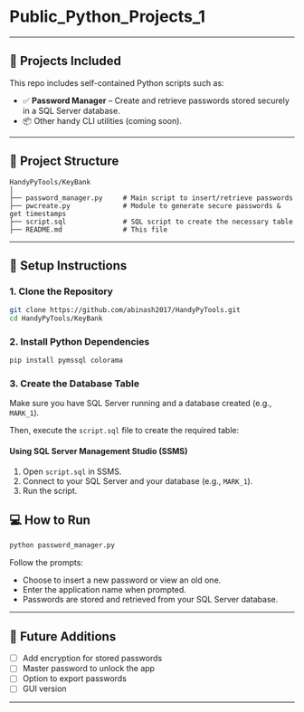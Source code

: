 # Public_Python_Projects_1
---

## 🔧 Projects Included

This repo includes self-contained Python scripts such as:

- ✅ **Password Manager** – Create and retrieve passwords stored securely in a SQL Server database.
- 📦 Other handy CLI utilities (coming soon).

---

## 📁 Project Structure

```
HandyPyTools/KeyBank
│
├── password_manager.py     # Main script to insert/retrieve passwords
├── pwcreate.py             # Module to generate secure passwords & get timestamps
├── script.sql              # SQL script to create the necessary table
├── README.md               # This file
```

---

## 🚀 Setup Instructions

### 1. Clone the Repository

```bash or CMD
git clone https://github.com/abinash2017/HandyPyTools.git
cd HandyPyTools/KeyBank
```

### 2. Install Python Dependencies

```bash or CMD
pip install pymssql colorama
```

### 3. Create the Database Table

Make sure you have SQL Server running and a database created (e.g., `MARK_1`).

Then, execute the `script.sql` file to create the required table:

#### Using SQL Server Management Studio (SSMS)
1. Open `script.sql` in SSMS.
2. Connect to your SQL Server and your database (e.g., `MARK_1`).
3. Run the script.



## 💻 How to Run

```bash or CMD
python password_manager.py
```

Follow the prompts:
- Choose to insert a new password or view an old one.
- Enter the application name when prompted.
- Passwords are stored and retrieved from your SQL Server database.

---

## 🧠 Future Additions

- [ ] Add encryption for stored passwords
- [ ] Master password to unlock the app
- [ ] Option to export passwords
- [ ] GUI version

---

